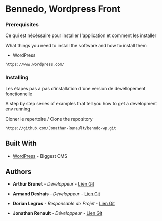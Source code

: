 # Bennedo, Wordpress Front


### Prerequisites

Ce qui est nécéssaire pour installer l'application et comment les installer

What things you need to install the software and how to install them

* WordPress
```
https://www.wordpress.com/
```

### Installing

Les étapes pas à pas d'installation d'une version de devellopement fonctionnelle

A step by step series of examples that tell you how to get a development env running

Cloner le repertoire / Clone the repository

```
https://github.com/Jonathan-Renault/benndo-wp.git
```

## Built With

* [WordPress](https://www.wordpress.com) - Biggest CMS

## Authors

* **Arthur Brunet** - *Développeur* - [Lien Git](https://github.com/ArthurBrunet)

* **Armand Deshais** - *Développeur* - [Lien Git](https://github.com/Myrendir)

* **Dorian Legros** - *Responsable de Projet* - [Lien Git](https://github.com/DorianLegros)

* **Jonathan Renault** - *Développeur* - [Lien Git](https://github.com/Jonathan-Renault)
